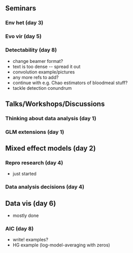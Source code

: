 ## Seminars

### Env het (day 3)

### Evo vir (day 5)

### Detectability (day 8)

* change beamer format?
* text is too dense -- spread it out
* convolution example/pictures
* any more refs to add?
* continue with e.g. Chao estimators of bloodmeal stuff?
* tackle detection conundrum

## Talks/Workshops/Discussions

### Thinking about data analysis (day 1)

### GLM extensions (day 1)

## Mixed effect models (day 2)

### Repro research (day 4)

* just started

### Data analysis decisions (day 4)

## Data vis (day 6)

* mostly done

### AIC (day 8)
* write! examples?
* HG example (log-model-averaging with zeros)
